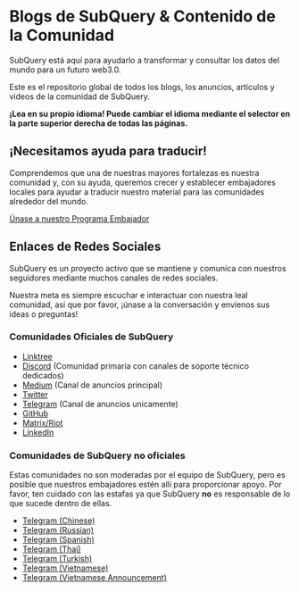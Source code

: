 # Blogs de SubQuery & Contenido de la Comunidad

SubQuery está aquí para ayudarlo a transformar y consultar los datos del mundo para un futuro web3.0.

Este es el repositorio global de todos los blogs, los anuncios, artículos y videos de la comunidad de SubQuery.

**¡Lea en su propio idioma! Puede cambiar el idioma mediante el selector en la parte superior derecha de todas las páginas.**

## ¡Necesitamos ayuda para traducir!

Comprendemos que una de nuestras mayores fortalezas es nuestra comunidad y, con su ayuda, queremos crecer y establecer embajadores locales para ayudar a traducir nuestro material para las comunidades alrededor del mundo.

[Únase a nuestro Programa Embajador](https://doc.subquery.network/miscellaneous/ambassadors.html)

## Enlaces de Redes Sociales

SubQuery es un proyecto activo que se mantiene y comunica con nuestros seguidores mediante muchos canales de redes sociales.

Nuestra meta es siempre escuchar e interactuar con nuestra leal comunidad, así que por favor, ¡únase a la conversación y envíenos sus ideas o preguntas!

### Comunidades Oficiales de SubQuery

- [Linktree](https://linktr.ee/subquerynetwork)
- [Discord](https://discord.com/invite/subquery) (Comunidad primaria con canales de soporte técnico dedicados)
- [Medium](https://subquery.medium.com) (Canal de anuncios principal)
- [Twitter](https://twitter.com/subquerynetwork)
- [Telegram](https://t.me/subquerynetwork) (Canal de anuncios unicamente)
- [GitHub](https://github.com/SubQuery/subql)
- [Matrix/Riot](https://matrix.to/#/#subquery:matrix.org)
- [LinkedIn](https://www.linkedin.com/company/subquery)

### Comunidades de SubQuery no oficiales

Estas comunidades no son moderadas por el equipo de SubQuery, pero es posible que nuestros embajadores estén allí para proporcionar apoyo. Por favor, ten cuidado con las estafas ya que SubQuery **no** es responsable de lo que sucede dentro de ellas.

- [Telegram (Chinese)](https://t.me/subquerychina)
- [Telegram (Russian)](https://t.me/SubQuery_russia)
- [Telegram (Spanish)](https://t.me/SubQueryES)
- [Telegram (Thai)](https://t.me/subquerynetworkthai)
- [Telegram (Turkish)](https://t.me/subquery_TR)
- [Telegram (Vietnamese)](https://t.me/subqueryvietnam)
- [Telegram (Vietnamese Announcement)](https://t.me/subqueryannvn)
